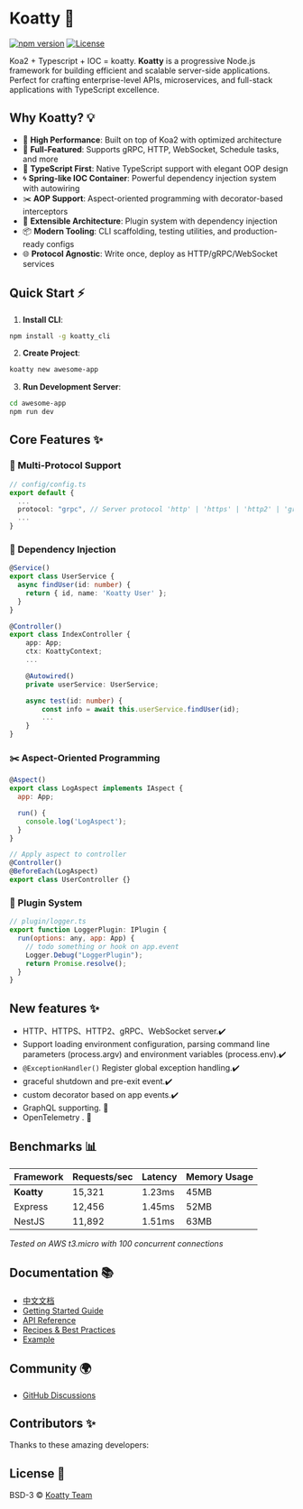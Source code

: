 # Koatty 🚀

[![npm version](https://img.shields.io/npm/v/koatty)](https://www.npmjs.com/package/koatty)
[![License](https://img.shields.io/badge/License-BSD%203--Clause-blue.svg)](https://opensource.org/licenses/BSD-3-Clause)

Koa2 + Typescript + IOC = koatty. **Koatty** is a progressive Node.js framework for building efficient and scalable server-side applications. Perfect for crafting enterprise-level APIs, microservices, and full-stack applications with TypeScript excellence.

## Why Koatty? 💡

- 🚄 **High Performance**: Built on top of Koa2 with optimized architecture
- 🧩 **Full-Featured**: Supports gRPC, HTTP, WebSocket, Schedule tasks, and more
- 🧠 **TypeScript First**: Native TypeScript support with elegant OOP design
- 🌀 **Spring-like IOC Container**: Powerful dependency injection system with autowiring
- ✂️ **AOP Support**: Aspect-oriented programming with decorator-based interceptors
- 🔌 **Extensible Architecture**: Plugin system with dependency injection
- 📦 **Modern Tooling**: CLI scaffolding, testing utilities, and production-ready configs
- 🌐 **Protocol Agnostic**: Write once, deploy as HTTP/gRPC/WebSocket services


## Quick Start ⚡

1. **Install CLI**:
```bash
npm install -g koatty_cli
```

2. **Create Project**:
```bash
koatty new awesome-app
```

3. **Run Development Server**:
```bash
cd awesome-app
npm run dev
```

## Core Features ✨

### 📡 Multi-Protocol Support
```typescript
// config/config.ts
export default {
  ...
  protocol: "grpc", // Server protocol 'http' | 'https' | 'http2' | 'grpc' | 'ws' | 'wss'
  ...
}
```

### 💉 Dependency Injection
```typescript
@Service()
export class UserService {
  async findUser(id: number) {
    return { id, name: 'Koatty User' };
  }
}

@Controller()
export class IndexController {
    app: App;
    ctx: KoattyContext;
    ...

    @Autowired()
    private userService: UserService;

    async test(id: number) {
        const info = await this.userService.findUser(id);
        ...
    }
}
```

### ✂️ Aspect-Oriented Programming
```javascript
@Aspect()
export class LogAspect implements IAspect {
  app: App;

  run() {
    console.log('LogAspect');
  }
}

// Apply aspect to controller
@Controller()
@BeforeEach(LogAspect)
export class UserController {}
```

### 🔌 Plugin System
```javascript
// plugin/logger.ts
export function LoggerPlugin: IPlugin {
  run(options: any, app: App) {
    // todo something or hook on app.event
    Logger.Debug("LoggerPlugin");
    return Promise.resolve();
  }
}
```

## New features ✨

* HTTP、HTTPS、HTTP2、gRPC、WebSocket server.✔️
* Support loading environment configuration, parsing command line parameters (process.argv) and environment variables (process.env).✔️
* `@ExceptionHandler()` Register global exception handling.✔️
* graceful shutdown and pre-exit event.✔️
* custom decorator based on app events.✔️
* GraphQL supporting. 💪
* OpenTelemetry . 💪


## Benchmarks 📊

| Framework  | Requests/sec | Latency | Memory Usage |
| ---------- | ------------ | ------- | ------------ |
| **Koatty** | 15,321       | 1.23ms  | 45MB         |
| Express    | 12,456       | 1.45ms  | 52MB         |
| NestJS     | 11,892       | 1.51ms  | 63MB         |

*Tested on AWS t3.micro with 100 concurrent connections*

## Documentation 📚

- [中文文档](https://koatty.org/)
- [Getting Started Guide](https://github.com/Koatty/koatty_doc/blob/master/docs/README-en.md)
- [API Reference](https://koatty.org/#/?id=api)
- [Recipes & Best Practices](https://github.com/Koatty/koatty_awesome)
- [Example](https://github.com/Koatty/koatty_demo)


## Community 🌍

- [GitHub Discussions](https://github.com/Koatty/koatty/discussions)

## Contributors ✨

Thanks to these amazing developers:

<!-- Add contributor list here -->


## License 📄

BSD-3 © [Koatty Team](https://github.com/Koatty)
